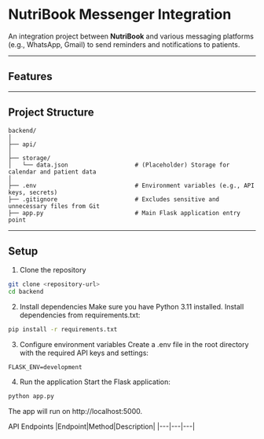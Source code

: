 # NutriBook Messenger Integration

An integration project between **NutriBook** and various messaging platforms (e.g., WhatsApp, Gmail) to send reminders and notifications to patients.

---

## Features

---

## Project Structure
```plaintext
backend/
│
├── api/
│
├── storage/
│   └── data.json                   # (Placeholder) Storage for calendar and patient data
│
├── .env                            # Environment variables (e.g., API keys, secrets)
├── .gitignore                      # Excludes sensitive and unnecessary files from Git
├── app.py                          # Main Flask application entry point
```

---

## Setup

1. Clone the repository
```bash
git clone <repository-url>
cd backend
```

2. Install dependencies
Make sure you have Python 3.11 installed. Install dependencies from requirements.txt:

```bash
pip install -r requirements.txt
```

3. Configure environment variables
Create a .env file in the root directory with the required API keys and settings:

```plaintext
FLASK_ENV=development
```

4. Run the application
Start the Flask application:

```bash
python app.py
```
The app will run on http://localhost:5000.

API Endpoints
|Endpoint|Method|Description|
|---|---|---|
